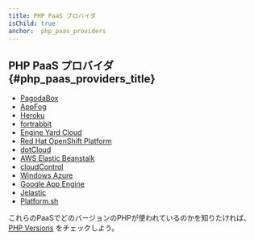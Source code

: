 ```yaml
---
title: PHP PaaS プロバイダ
isChild: true
anchor:  php_paas_providers
---
```


## PHP PaaS プロバイダ {#php_paas_providers_title}

* [PagodaBox](https://pagodabox.com/)
* [AppFog](https://www.ctl.io/appfog/)
* [Heroku](https://devcenter.heroku.com/categories/php)
* [fortrabbit](http://fortrabbit.com/)
* [Engine Yard Cloud](https://www.engineyard.com/products/cloud)
* [Red Hat OpenShift Platform](http://openshift.com)
* [dotCloud](https://www.dotcloud.com/dev-center/platform-documentation)
* [AWS Elastic Beanstalk](http://aws.amazon.com/elasticbeanstalk/)
* [cloudControl](https://www.cloudcontrol.com/)
* [Windows Azure](http://www.windowsazure.com/)
* [Google App Engine](https://developers.google.com/appengine/docs/php/gettingstarted/)
* [Jelastic](http://jelastic.com/)
* [Platform.sh](https://platform.sh/)

これらのPaaSでどのバージョンのPHPが使われているのかを知りたければ、[PHP Versions](http://phpversions.info/paas-hosting/)
をチェックしよう。
